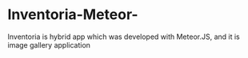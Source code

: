 # Inventoria-Meteor-
Inventoria is hybrid app which was developed with Meteor.JS, and it is image gallery application
